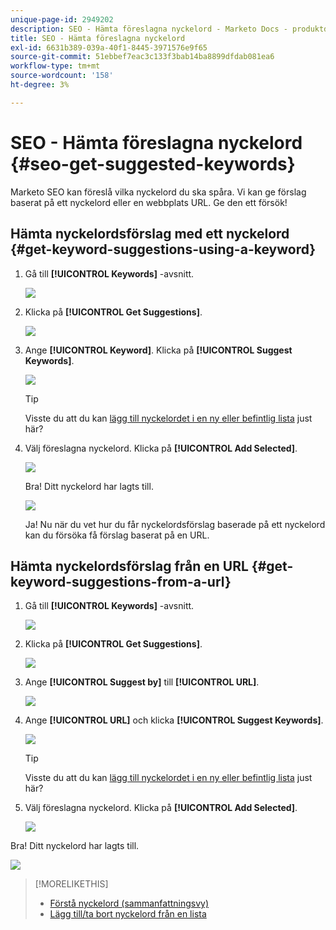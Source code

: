 ```yaml
---
unique-page-id: 2949202
description: SEO - Hämta föreslagna nyckelord - Marketo Docs - produktdokumentation
title: SEO - Hämta föreslagna nyckelord
exl-id: 6631b389-039a-40f1-8445-3971576e9f65
source-git-commit: 51ebbef7eac3c133f3bab14ba8899dfdab081ea6
workflow-type: tm+mt
source-wordcount: '158'
ht-degree: 3%

---
```


# SEO - Hämta föreslagna nyckelord {#seo-get-suggested-keywords}

Marketo SEO kan föreslå vilka nyckelord du ska spåra. Vi kan ge förslag baserat på ett nyckelord eller en webbplats URL. Ge den ett försök!

## Hämta nyckelordsförslag med ett nyckelord {#get-keyword-suggestions-using-a-keyword}

1. Gå till **[!UICONTROL Keywords]** -avsnitt.

   ![](assets/image2014-9-18-10-3a51-3a41.png)

1. Klicka på **[!UICONTROL Get Suggestions]**.

   ![](assets/image2014-9-18-10-3a52-3a42.png)

1. Ange **[!UICONTROL Keyword]**. Klicka på **[!UICONTROL Suggest Keywords]**.

   ![](assets/image2014-9-18-10-3a53-3a14.png)

   >[!TIP]
   >
   >Visste du att du kan  [lägg till nyckelordet i en ny eller befintlig lista](/help/marketo/product-docs/additional-apps/seo/understanding-seo/seo-managing-lists.md) just här?

1. Välj föreslagna nyckelord. Klicka på **[!UICONTROL Add Selected]**.

   ![](assets/image2014-9-18-10-3a54-3a12.png)

   Bra! Ditt nyckelord har lagts till.

   ![](assets/image2014-9-18-10-3a54-3a16.png)

   Ja! Nu när du vet hur du får nyckelordsförslag baserade på ett nyckelord kan du försöka få förslag baserat på en URL.

## Hämta nyckelordsförslag från en URL  {#get-keyword-suggestions-from-a-url}

1. Gå till **[!UICONTROL Keywords]** -avsnitt.

   ![](assets/image2014-9-18-10-3a54-3a26.png)

1. Klicka på **[!UICONTROL Get Suggestions]**.

   ![](assets/image2014-9-18-11-3a4-3a43.png)

1. Ange **[!UICONTROL Suggest by]** till **[!UICONTROL URL]**.

   ![](assets/image2014-9-18-11-3a4-3a52.png)

1. Ange **[!UICONTROL URL]** och klicka **[!UICONTROL Suggest Keywords]**.

   ![](assets/image2014-9-18-11-3a5-3a7.png)

   >[!TIP]
   >
   >Visste du att du kan [lägg till nyckelordet i en ny eller befintlig lista](/help/marketo/product-docs/additional-apps/seo/understanding-seo/seo-managing-lists.md) just här?

1. Välj föreslagna nyckelord. Klicka på **[!UICONTROL Add Selected]**.

   ![](assets/image2014-9-18-11-3a8-3a3.png)

Bra! Ditt nyckelord har lagts till.

![](assets/image2014-9-18-11-3a8-3a25.png)

>[!MORELIKETHIS]
>
>* [Förstå nyckelord (sammanfattningsvy)](/help/marketo/product-docs/additional-apps/seo/keywords/seo-understanding-keywords.md)
>* [Lägg till/ta bort nyckelord från en lista](/help/marketo/product-docs/additional-apps/seo/keywords/seo-add-remove-keywords-from-a-list.md)

